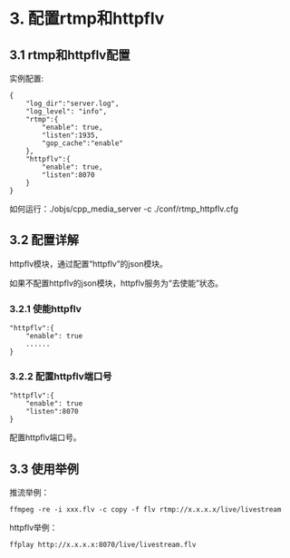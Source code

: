 # 3. 配置rtmp和httpflv
## 3.1 rtmp和httpflv配置
实例配置:
```markup
{
    "log_dir":"server.log",
    "log_level": "info",
    "rtmp":{
        "enable": true,
        "listen":1935,
        "gop_cache":"enable"
    },
    "httpflv":{
        "enable": true,
        "listen":8070
    }
}
```

如何运行：./objs/cpp_media_server -c ./conf/rtmp_httpflv.cfg

## 3.2 配置详解
httpflv模块，通过配置“httpflv”的json模块。

如果不配置httpflv的json模块，httpflv服务为“去使能”状态。
### 3.2.1 使能httpflv
```markup
"httpflv":{
    "enable": true
    ......
}
```
### 3.2.2 配置httpflv端口号
```markup
"httpflv":{
    "enable": true
    "listen":8070
}
```
配置httpflv端口号。

## 3.3 使用举例
推流举例：
```markup
ffmpeg -re -i xxx.flv -c copy -f flv rtmp://x.x.x.x/live/livestream
```
httpflv举例：
```markup
ffplay http://x.x.x.x:8070/live/livestream.flv
```
